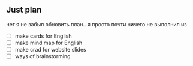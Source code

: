 ## Just plan
нет я не забыл обновить план.. я просто почти ничего не выполнил из
- [ ] make cards for English 
- [ ] make mind map for English 
- [ ] make crad for website slides
- [ ] ways of brainstorming

